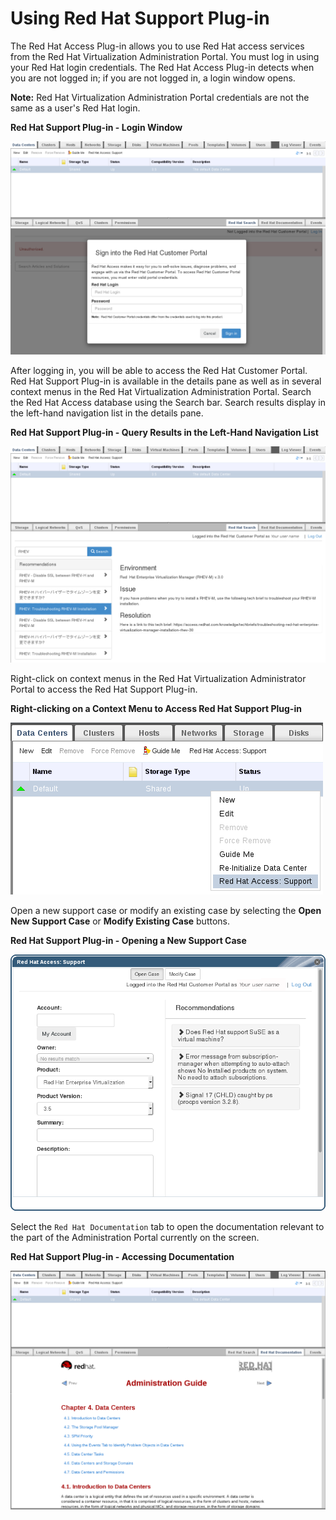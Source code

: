 # Using Red Hat Support Plug-in

The Red Hat Access Plug-in allows you to use Red Hat access services from the Red Hat Virtualization Administration Portal. You must log in using your Red Hat login credentials. The Red Hat Access Plug-in detects when you are not logged in; if you are not logged in, a login window opens.

**Note:** Red Hat Virtualization Administration Portal credentials are not the same as a user's Red Hat login.

**Red Hat Support Plug-in - Login Window**

![The Red Hat Support Plug-in Login Window](images/6595.png)

After logging in, you will be able to access the Red Hat Customer Portal. Red Hat Support Plug-in is available in the details pane as well as in several context menus in the Red Hat Virtualization Administration Portal. Search the Red Hat Access database using the Search bar. Search results display in the left-hand navigation list in the details pane.

**Red Hat Support Plug-in - Query Results in the Left-Hand Navigation List**

![Query results in the left-hand navigation list of the Red Hat Support Plug-in](images/6596.png)

Right-click on context menus in the Red Hat Virtualization Administrator Portal to access the Red Hat Support Plug-in.

**Right-clicking on a Context Menu to Access Red Hat Support Plug-in**

![Right-clicking on a context menu to access Red Hat Support Plug-in](images/6597.png)

Open a new support case or modify an existing case by selecting the **Open New Support Case** or **Modify Existing Case** buttons.

**Red Hat Support Plug-in - Opening a New Support Case**

![Red Hat Support Plug-in Opening a New Support Case](images/6598.png)

Select the `Red Hat Documentation` tab to open the documentation relevant to the part of the Administration Portal currently on the screen.

**Red Hat Support Plug-in - Accessing Documentation**

![Red Hat Support Plug-in - a picture showing how to access documentation through the Red Hat Support Plug-in](images/6599.png)

